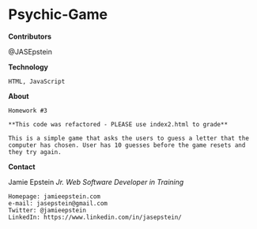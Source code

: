 # Psychic-Game

**Contributors**

@JASEpstein

**Technology**

    HTML, JavaScript

**About**

    Homework #3
    
    **This code was refactored - PLEASE use index2.html to grade**
    
    This is a simple game that asks the users to guess a letter that the computer has chosen. User has 10 guesses before the game resets and they try again.

**Contact**

Jamie Epstein
*Jr. Web Software Developer in Training*

    Homepage: jamieepstein.com
    e-mail: jasepstein@gmail.com
    Twitter: @jamieepstein
    LinkedIn: https://www.linkedin.com/in/jasepstein/
